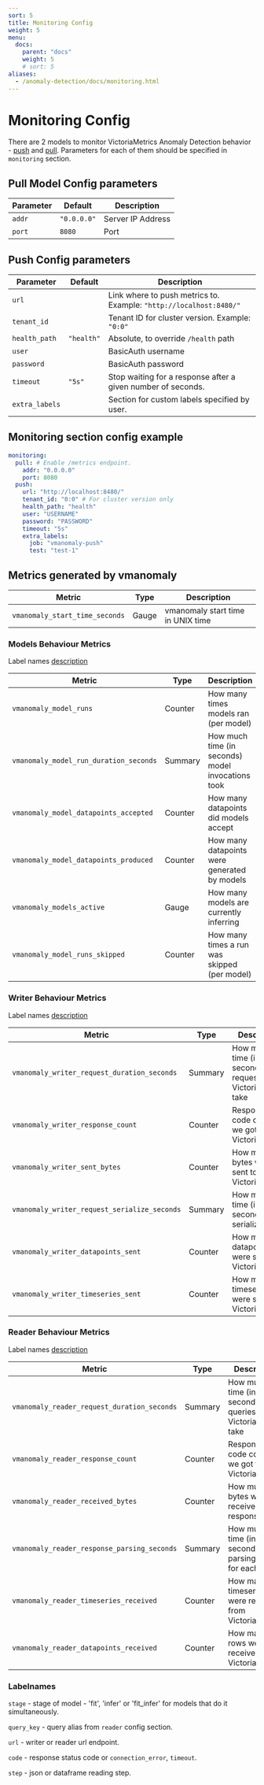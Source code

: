 ```yaml
---
sort: 5
title: Monitoring Config
weight: 5
menu:
  docs:
    parent: "docs"
    weight: 5
    # sort: 5
aliases:
  - /anomaly-detection/docs/monitoring.html
---
```


# Monitoring Config

There are 2 models to monitor VictoriaMetrics Anomaly Detection behavior - [push](https://docs.victoriametrics.com/keyConcepts.html#push-model) and [pull](https://docs.victoriametrics.com/keyConcepts.html#pull-model). Parameters for each of them should be specified in `monitoring` section.

## Pull Model Config parameters

<table>
    <thead>
        <tr>
            <th>Parameter</th>
            <th>Default</th>
            <th>Description</th>  
        </tr>
    </thead>
    <tbody>
        <tr>
            <td><code>addr</code></td>
            <td><code>"0.0.0.0"</code></td>
            <td>Server IP Address</td>
        </tr>
        <tr>
            <td><code>port</code></td>
            <td><code>8080</code></td>
            <td>Port</td>
        </tr>
    </tbody>
</table>

## Push Config parameters

<table>
    <thead>
        <tr>
            <th>Parameter</th>
            <th>Default</th>
            <th>Description</th>  
        </tr>
    </thead>
    <tbody>
        <tr>
            <td><code>url</code></td>
            <td></td>
            <td>Link where to push metrics to. Example: <code>"http://localhost:8480/"</code></td>
        </tr>
        <tr>
            <td><code>tenant_id</code></td>
            <td></td>
            <td>Tenant ID for cluster version. Example: <code>"0:0"</code></td>
        </tr>
        <tr>
            <td><code>health_path</code></td>
            <td><code>"health"</code></td>
            <td>Absolute, to override <code>/health</code> path</td>
        </tr>
        <tr>
            <td><code>user</code></td>
            <td></td>
            <td>BasicAuth username</td>
        </tr>
        <tr>
            <td><code>password</code></td>
            <td></td>
            <td>BasicAuth password</td>
        </tr>
        <tr>
            <td><code>timeout</code></td>
            <td><code>"5s"</code></td>
            <td>Stop waiting for a response after a given number of seconds.</td>
        </tr>
        <tr>
            <td><code>extra_labels</code></td>
            <td></td>
            <td>Section for custom labels specified by user.</td>
        </tr>
    </tbody>
</table>

## Monitoring section config example

<div class="with-copy" markdown="1">

``` yaml
monitoring:
  pull: # Enable /metrics endpoint.
    addr: "0.0.0.0"
    port: 8080
  push:
    url: "http://localhost:8480/"
    tenant_id: "0:0" # For cluster version only
    health_path: "health"
    user: "USERNAME"
    password: "PASSWORD"
    timeout: "5s"
    extra_labels:
      job: "vmanomaly-push"
      test: "test-1"
```
</div>

## Metrics generated by vmanomaly

<table>
    <thead>
        <tr>
            <th>Metric</th>
            <th>Type</th>
            <th>Description</th>  
        </tr>
    </thead>
    <tbody>
        <tr>
            <td><code>vmanomaly_start_time_seconds</code></td>
            <td>Gauge</td>
            <td>vmanomaly start time in UNIX time</td>
        </tr>
    </tbody>
</table>

### Models Behaviour Metrics
Label names [description](#labelnames)

<table>
    <thead>
        <tr>
            <th>Metric</th>
            <th>Type</th>
            <th>Description</th>
            <th>Labelnames</th>
        </tr>
    </thead>
    <tbody>
        <tr>
            <td><code>vmanomaly_model_runs</code></td>
            <td>Counter</td>
            <td>How many times models ran (per model)</td>
            <td><code>stage, query_key</code></td>
        </tr>
        <tr>
            <td><code>vmanomaly_model_run_duration_seconds</code></td>
            <td>Summary</td>
            <td>How much time (in seconds) model invocations took</td>
            <td><code>stage, query_key</code></td>
        </tr>
        <tr>
            <td><code>vmanomaly_model_datapoints_accepted</code></td>
            <td>Counter</td>
            <td>How many datapoints did models accept</td>
            <td><code>stage, query_key</code></td>
        </tr>
        <tr>
            <td><code>vmanomaly_model_datapoints_produced</code></td>
            <td>Counter</td>
            <td>How many datapoints were generated by models</td>
            <td><code>stage, query_key</code></td>
        </tr>
        <tr>
            <td><code>vmanomaly_models_active</code></td>
            <td>Gauge</td>
            <td>How many models are currently inferring</td>
            <td><code>query_key</code></td>
        </tr>
        <tr>
            <td><code>vmanomaly_model_runs_skipped</code></td>
            <td>Counter</td>
            <td>How many times a run was skipped (per model)</td>
            <td><code>stage, query_key</code></td>
        </tr>
    </tbody>
</table>

### Writer Behaviour Metrics
Label names [description](#labelnames)

<table>
    <thead>
        <tr>
            <th>Metric</th>
            <th>Type</th>
            <th>Description</th>
            <th>Labelnames</th>
        </tr>
    </thead>
    <tbody>
        <tr>
            <td><code>vmanomaly_writer_request_duration_seconds</code></td>
            <td>Summary</td>
            <td>How much time (in seconds) did requests to VictoriaMetrics take</td>
            <td><code>url, query_key</code></td>
        </tr>
        <tr>
            <td><code>vmanomaly_writer_response_count</code></td>
            <td>Counter</td>
            <td>Response code counts we got from VictoriaMetrics</td>
            <td><code>url, query_key, code</code></td>
        </tr>
        <tr>
            <td><code>vmanomaly_writer_sent_bytes</code></td>
            <td>Counter</td>
            <td>How much bytes were sent to VictoriaMetrics</td>
            <td><code>url, query_key</code></td>
        </tr>
        <tr>
            <td><code>vmanomaly_writer_request_serialize_seconds</code></td>
            <td>Summary</td>
            <td>How much time (in seconds) did serializing take</td>
            <td><code>query_key</code></td>
        </tr>
        <tr>
            <td><code>vmanomaly_writer_datapoints_sent</code></td>
            <td>Counter</td>
            <td>How many datapoints were sent to VictoriaMetrics</td>
            <td><code>query_key</code></td>
        </tr>
        <tr>
            <td><code>vmanomaly_writer_timeseries_sent</code></td>
            <td>Counter</td>
            <td>How many timeseries were sent to VictoriaMetrics</td>
            <td><code>query_key</code></td>
        </tr>
    </tbody>
</table>

### Reader Behaviour Metrics
Label names [description](#labelnames)

<table>
    <thead>
        <tr>
            <th>Metric</th>
            <th>Type</th>
            <th>Description</th>
            <th>Labelnames</th>
        </tr>
    </thead>
    <tbody>
        <tr>
            <td><code>vmanomaly_reader_request_duration_seconds</code></td>
            <td>Summary</td>
            <td>How much time (in seconds) did queries to VictoriaMetrics take</td>
            <td><code>url, query_key</code></td>
        </tr>
        <tr>
            <td><code>vmanomaly_reader_response_count</code></td>
            <td>Counter</td>
            <td>Response code counts we got from VictoriaMetrics</td>
            <td><code>url, query_key, code</code></td>
        </tr>
        <tr>
            <td><code>vmanomaly_reader_received_bytes</code></td>
            <td>Counter</td>
            <td>How much bytes were received in responses</td>
            <td><code>query_key</code></td>
        </tr>
        <tr>
            <td><code>vmanomaly_reader_response_parsing_seconds</code></td>
            <td>Summary</td>
            <td>How much time (in seconds) did parsing take for each step</td>
            <td><code>step</code></td>
        </tr>
        <tr>
            <td><code>vmanomaly_reader_timeseries_received</code></td>
            <td>Counter</td>
            <td>How many timeseries were received from VictoriaMetrics</td>
            <td><code>query_key</code></td>
        </tr>
        <tr>
            <td><code>vmanomaly_reader_datapoints_received</code></td>
            <td>Counter</td>
            <td>How many rows were received from VictoriaMetrics</td>
            <td><code>query_key</code></td>
        </tr>
    </tbody>
</table>

### Labelnames
<code>stage</code> - stage of model - 'fit', 'infer' or 'fit_infer' for models that do it simultaneously.

<code>query_key</code> - query alias from `reader` config section.

<code>url</code> - writer or reader url endpoint.

<code>code</code> - response status code or `connection_error`, `timeout`.

<code>step</code> - json or dataframe reading step.